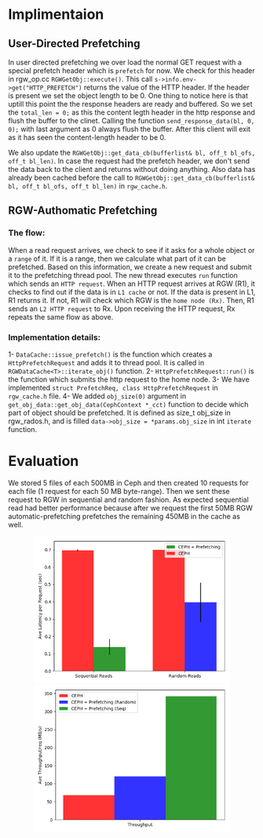 # Implimentaion 

## User-Directed Prefetching 
In user directed prefetching we over load the normal GET request with a special prefetch header which is ``prefetch`` for now.
We check for this header in rgw_op.cc ``RGWGetObj::execute()``. 
This call ``s->info.env->get("HTTP_PREFETCH")`` returns the value of the HTTP header. 
If the header is present we set the object length to be 0. One thing to notice here is that uptill this point the the response headers are ready and buffered. So we set the ``total_len = 0;`` as this the content legth header in the http response and flush the buffer to the clinet. Calling the function ``send_response_data(bl, 0, 0);`` with last argument as 0 always flush the buffer. After this client will exit as it has seen the content-length header to be 0.

We also update the ``RGWGetObj::get_data_cb(bufferlist& bl, off_t bl_ofs, off_t bl_len)``. In case the request had the prefetch header, we don't send the data back to the client and returns without doing anything. Also data has already been cached before the call to ``RGWGetObj::get_data_cb(bufferlist& bl, off_t bl_ofs, off_t bl_len)`` in ``rgw_cache.h``.


## RGW-Authomatic Prefetching

### The flow:
When a read request arrives, we check to see if it asks for a whole object or a ``range`` of it. If it is a range, then we calculate what part of it can be prefetched. Based on this information, we create a new request and submit it to the prefetching thread pool. The new thread executes ``run`` function which sends an ``HTTP request``. 
When an HTTP request arrives at RGW (R1), it checks to find out if the data is in ``L1 cache`` or not. If the data is present in L1, R1 returns it. If not, R1 will check which RGW is the ``home node (Rx)``. Then, R1 sends an ``L2 HTTP request`` to Rx. Upon receiving the HTTP request, Rx repeats the same flow as above. 

### Implementation details:
1- ``DataCache::issue_prefetch()`` is the function which creates a ``HttpPrefetchRequest`` and adds it to thread pool. It is called in ``RGWDataCache<T>::iterate_obj()`` function.
2- ``HttpPrefetchRequest::run()`` is the function which submits the http request to the home node.
3- We have implemented ``struct PrefetchReq, class HttpPrefetchRequest`` in ``rgw_cache.h`` file.
4- We added ``obj_size(0)`` argument in ``get_obj_data::get_obj_data(CephContext *_cct)`` function to decide which part of object should be prefetched. It is defined as size_t obj_size in rgw_rados.h, and is  filled ``data->obj_size = *params.obj_size`` in int ``iterate`` function.


# Evaluation 
We stored 5 files of each 500MB in Ceph and then created 10 requests for each file (1 request for each 50 MB byte-range). Then we sent these request to RGW in sequential and random fashion. As expected sequential read had better performance because after we request the first 50MB RGW automatic-prefetching prefetches the remaining 450MB in the cache as well.

<p align="center">
  <img src="presentations/latency.png" width="400" height="300" title="hover text">
  <img src="presentations/throughput.png" width="400" height="300" title="hover text">
</p>

